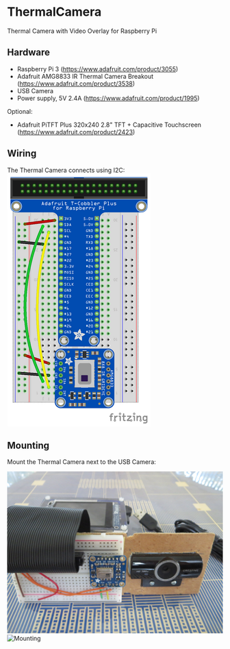 # ThermalCamera
Thermal Camera with Video Overlay for Raspberry Pi

## Hardware
- Raspberry Pi 3 (https://www.adafruit.com/product/3055)
- Adafruit AMG8833 IR Thermal Camera Breakout (https://www.adafruit.com/product/3538)
- USB Camera
- Power supply, 5V 2.4A (https://www.adafruit.com/product/1995)

Optional:
- Adafruit PiTFT Plus 320x240 2.8" TFT + Capacitive Touchscreen (https://www.adafruit.com/product/2423)

## Wiring
The Thermal Camera connects using I2C:
![Wiring](/Images/wiring.png)

## Mounting
Mount the Thermal Camera next to the USB Camera:

![Mounting](Images/mount.jpg)
![Mounting](https://github.com/obstruse/ThermalCamera/raw/master/Images/mount.jpg)

